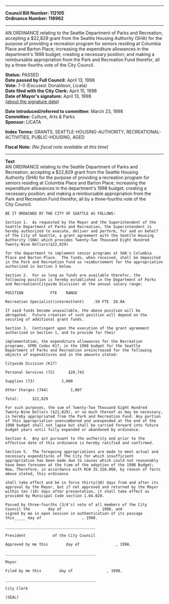 * * * * *  
  
**Council Bill Number: [](#h0)[](#h2)112105**   
**Ordinance Number: 118962**  
  
* * * * *  
  
AN ORDINANCE relating to the Seattle Department of Parks and Recreation; accepting a $22,829 grant from the Seattle Housing Authority (SHA) for the purpose of providing a recreation program for seniors residing at Columbia Place and Barton Place; increasing the expenditure allowances in the department's 1998 budget; creating a necessary position; and making a reimbursable appropriation from the Park and Recreation Fund therefor, all by a three-fourths vote of the City Council.  
  
**Status:** PASSED   
**Date passed by Full Council:** April 13, 1998   
**Vote:** 7-0 (Excused: Donaldson, Licata)   
**Date filed with the City Clerk:** April 15, 1998   
**Date of Mayor's signature:** April 13, 1998   
[(about the signature date)](/~public/approvaldate.htm)   
  
  
**Date introduced/referred to committee:** March 23, 1998   
**Committee:** Culture, Arts & Parks   
**Sponsor:** LICATA   
  
**Index Terms:** GRANTS, SEATTLE-HOUSING-AUTHORITY, RECREATIONAL-ACTIVITIES, PUBLIC-HOUSING, AGED  
  
**Fiscal Note:** *(No fiscal note available at this time)*  
  
* * * * *  
  
**Text**  
    AN ORDINANCE relating to the Seattle Department of Parks and  
    Recreation; accepting a $22,829 grant from the Seattle Housing  
    Authority (SHA) for the purpose of providing a recreation program for  
    seniors residing at Columbia Place and Barton Place; increasing the  
    expenditure allowances in the department's 1998 budget; creating a  
    necessary position; and making a reimbursable appropriation from the  
    Park and Recreation Fund therefor, all by a three-fourths vote of the  
    City Council.  
  
    BE IT ORDAINED BY THE CITY OF SEATTLE AS FOLLOWS:  
  
    Section 1.  As requested by the Mayor and the Superintendent of the  
    Seattle Department of Parks and Recreation, the Superintendent is  
    hereby authorized to execute, deliver and perform, for and on behalf  
    of The City of Seattle, a grant agreement with the Seattle Housing  
    Authority (SHA) which provides Twenty-Two Thousand Eight Hundred  
    Twenty-Nine Dollars($22,829)  
  
    for the department to implement senior programs at SHA's Columbia  
    Place and Barton Place.  The funds, when received, shall be deposited  
    in the Park and Recreation Fund as reimbursement for the appropriation  
    authorized in Section 3 below.  
  
    Section 2.  For so long as funds are available therefor, the  
    following position is hereby established in the Department of Parks  
    and Recreation(Citywide Division) at the annual salary range:  
  
    POSITION            FTE    RANGE  
  
    Recreation Specialist(intermittent)    .50 FTE  20.0A  
  
    If said funds become unavailable, the above position will be  
    abrogated.  Future creation of such position will depend on the  
    securing of additional grant funds.  
  
    Section 3.  Contingent upon the execution of the grant agreement  
    authorized in Section 1, and to provide for their  
  
    implementation, the expenditure allowances for the Recreation  
    programs, SFMS Codes K17, in the 1998 budget for the Seattle  
    Department of Parks and Recreation areincreased for the following  
    objects of expenditures and in the amounts stated:  
  
    Citywide Division (K17)  
  
    Personal Services (72)      $20,742  
  
    Supplies (73)            1,000  
  
    Other Charges (744)          1,087  
  
    Total:      $22,829  
  
    For such purposes, the sum of Twenty-Two Thousand Eight Hundred  
    Twenty-Nine Dollars ($22,829), or so much thereof as may be necessary,  
    is hereby appropriated from the Park and Recreation Fund. Any portion  
    of this appropriation unencumbered and unexpended at the end of the  
    1998 budget shall not lapse but shall be carried forward into future  
    budget years until fully expended or abandoned by ordinance.  
  
    Section 4.  Any act pursuant to the authority and prior to the  
    effective date of this ordinance is hereby ratified and confirmed.  
  
    Section 5.  The foregoing appropriations are made to meet actual and  
    necessary expenditures of The City for which insufficient  
    appropriation has been made due to causes which could not reasonably  
    have been foreseen at the time of the adoption of the 1998 Budget;  
    Now, Therefore, in accordance with RCW 35.32A.060, by reason of facts  
    above stated, this ordinance  
  
    shall take effect and be in force thirty(30) days from and after its  
    approval by the Mayor, but if not approved and returned by the Mayor  
    within ten (10) days after presentation, it shall take effect as  
    provided by Municipal Code section 1.04.020.  
  
    Passed by three-fourths (3/4's) vote of all members of the City  
    Council the        day of                , 1998, and  
    signed by me in open session in authentication of its passage  
    this_____ day of                  , 1998.  
  
    ________________________________________  
  
    President            of the City Council  
  
    Approved by me this        day of                , 1998.  
  
    ________________________________________  
  
    Mayor  
  
    Filed by me this        day of               , 1998.  
  
    ________________________________________  
  
    City Clerk  
  
    (SEAL)  
